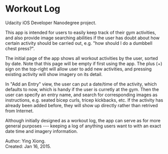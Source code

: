 Workout Log
===========

Udacity iOS Developer Nanodegree project.

This app is intended for users to easily keep track of their gym activities, and also provide image
searching abilities if the user has doubt about how certain activity should be carried out,
e.g. "how should I do a dumbbell chest press?".

The initial page of the app shows all workout activities by the user, sorted by date. Note that this
page will be empty if first using the app. The plus (+) sign on the top-right will allow user to add
new activities, and pressing existing activity will show imagery on its detail.

In "Add an Entry" view, the user can put a date/time of the activity, which defaults to now, which
is handy if the user is curretly at the gym. Then the user can specify an entry name, and search for
corresponding images as instructions, e.g. seated bicep curls, tricep kickbacks, etc. If the
activity has already been added before, they will show up directly rather than retrived from
Internet.

Although initially designed as a workout log, the app can serve as for more general purposes ---
keeping a log of anything users want to with an exact date time and imagery information.


Author: Ying Xiong.  
Created: Jan 16, 2015.
